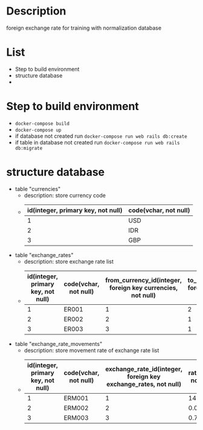 # Description
foreign exchange rate for training with normalization database

# List
* Step to build environment
* structure database
* 

# Step to build environment
* `docker-compose build`
* `docker-compose up`
* if database not created run `docker-compose run web rails db:create`
* if table in database not created run `docker-compose run web rails db:migrate`

# structure database
* table "currencies"
  * description: store currency code
  * id(integer, primary key, not null)|code(vchar, not null)
     --|--
      1|USD
      2|IDR
      3|GBP
* table "exchange_rates"
  * description: store exchange rate list
  * id(integer, primary key, not null)|code(vchar, not null)|from_currency_id(integer, foreign key currencies, not null)|to_currency_id(integer, foreign key currencies, not null)
     --|--|--|--
     1|ER001|1|2
     2|ER002|2|1
     3|ER003|3|1
* table "exchange_rate_movements"
  * description: store movement rate of exchange rate list
  * id(integer, primary key, not null)|code(vchar, not null)|exchange_rate_id(integer, foreign key exchange_rates, not null)|rate(float, not null)|effective_date(date, not null)
    --|--|--|--|--
    1|ERM001|1|14321|2018-07-02
    2|ERM002|2|0.00007|2018-07-01
    3|ERM003|3|0.7824|2018-06-30
